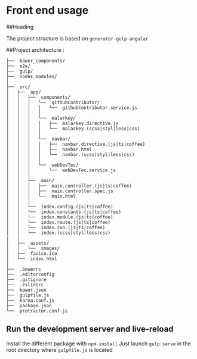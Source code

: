 # Front end usage

##Heading

The project structure is based on `generator-gulp-angular`

##Project architecture :

```
├──  bower_components/
├──  e2e/
├──  gulp/
├──  nodes_modules/
│
├──  src/
│   ├──  app/
│   │   ├──  components/
│   │   │   └──  githubContributor/
│   │   │   │   └──  githubContributor.service.js
│   │   │   │
│   │   │   └──  malarkey/
│   │   │   │   ├──  malarkey.directive.js
│   │   │   │   └──  malarkey.(scss|styl|less|css)
│   │   │   │
│   │   │   └──  navbar/
│   │   │   │   ├──  navbar.directive.(js|ts|coffee)
│   │   │   │   ├──  navbar.html
│   │   │   │   └──  navbar.(scss|styl|less|css)
│   │   │   │
│   │   │   └──  webDevTec/
│   │   │       └──  webDevTec.service.js
│   │   │
│   │   ├──  main/
│   │   │   ├──  main.controller.(js|ts|coffee)
│   │   │   ├──  main.controller.spec.js
│   │   │   └──  main.html
│   │   │
│   │   └──  index.config.(js|ts|coffee)
│   │   └──  index.constants.(js|ts|coffee)
│   │   └──  index.module.(js|ts|coffee)
│   │   └──  index.route.(js|ts|coffee)
│   │   └──  index.run.(js|ts|coffee)
│   │   └──  index.(scss|styl|less|css)
|   |
│   ├──  assets/
│   │   └──  images/
│   ├──  favico.ico
│   └──  index.html
│
├──  .bowerrc
├──  .editorconfig
├──  .gitignore
├──  .eslintrc
├──  bower.json
├──  gulpfile.js
├──  karma.conf.js
├──  package.json
└──  protractor.conf.js
```

## Run the development server and live-reload

Install the different package with `npm install`
Just launch `gulp serve` in the root directory where `gulpfile.js` is located
